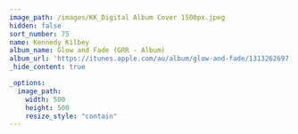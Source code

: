 ```yaml
---
image_path: /images/KK_Digital Album Cover 1500px.jpeg
hidden: false
sort_number: 75
name: Kennedy Kilbey
album_name: Glow and Fade (GRR - Album)
album_url: 'https://itunes.apple.com/au/album/glow-and-fade/1313262697'
_hide_content: true

_options:
  image_path:
    width: 500
    height: 500
    resize_style: "contain"
---
```

